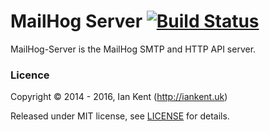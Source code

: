 MailHog Server [![Build Status](https://travis-ci.org/mailhog/MailHog-Server.svg?branch=master)](https://travis-ci.org/mailhog/MailHog-Server)
=========

MailHog-Server is the MailHog SMTP and HTTP API server.

### Licence

Copyright ©‎ 2014 - 2016, Ian Kent (http://iankent.uk)

Released under MIT license, see [LICENSE](LICENSE.md) for details.



